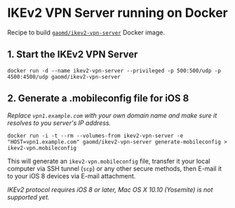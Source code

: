 # IKEv2 VPN Server running on Docker

Recipe to build [`gaomd/ikev2-vpn-server`](https://registry.hub.docker.com/u/gaomd/ikev2-vpn-server/) Docker image.

## 1. Start the IKEv2 VPN Server

    docker run -d --name ikev2-vpn-server --privileged -p 500:500/udp -p 4500:4500/udp gaomd/ikev2-vpn-server

## 2. Generate a .mobileconfig file for iOS 8

*Replace `vpn1.example.com` with your own domain name and make sure it resolves to you server's IP address.*

    docker run -i -t --rm --volumes-from ikev2-vpn-server -e "HOST=vpn1.example.com" gaomd/ikev2-vpn-server generate-mobileconfig > ikev2-vpn.mobileconfig

This will generate an `ikev2-vpn.mobileconfig` file, transfer it your local computer via SSH tunnel (`scp`) or any other secure methods, then E-mail it to your iOS 8 devices via E-mail attachment.

*IKEv2 protocol requires iOS 8 or later, Mac OS X 10.10 (Yosemite) is not supported yet.*
